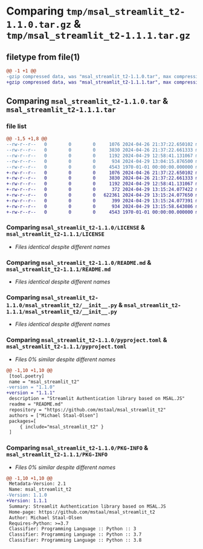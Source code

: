 # Comparing `tmp/msal_streamlit_t2-1.1.0.tar.gz` & `tmp/msal_streamlit_t2-1.1.1.tar.gz`

## filetype from file(1)

```diff
@@ -1 +1 @@
-gzip compressed data, was "msal_streamlit_t2-1.1.0.tar", max compression
+gzip compressed data, was "msal_streamlit_t2-1.1.1.tar", max compression
```

## Comparing `msal_streamlit_t2-1.1.0.tar` & `msal_streamlit_t2-1.1.1.tar`

### file list

```diff
@@ -1,5 +1,8 @@
--rw-r--r--   0        0        0     1076 2024-04-26 21:37:22.650102 msal_streamlit_t2-1.1.0/LICENSE
--rw-r--r--   0        0        0     3830 2024-04-26 21:37:22.661333 msal_streamlit_t2-1.1.0/README.md
--rw-r--r--   0        0        0     1192 2024-04-29 12:58:41.131067 msal_streamlit_t2-1.1.0/msal_streamlit_t2/__init__.py
--rw-r--r--   0        0        0      934 2024-04-29 13:04:15.876500 msal_streamlit_t2-1.1.0/pyproject.toml
--rw-r--r--   0        0        0     4543 1970-01-01 00:00:00.000000 msal_streamlit_t2-1.1.0/PKG-INFO
+-rw-r--r--   0        0        0     1076 2024-04-26 21:37:22.650102 msal_streamlit_t2-1.1.1/LICENSE
+-rw-r--r--   0        0        0     3830 2024-04-26 21:37:22.661333 msal_streamlit_t2-1.1.1/README.md
+-rw-r--r--   0        0        0     1192 2024-04-29 12:58:41.131067 msal_streamlit_t2-1.1.1/msal_streamlit_t2/__init__.py
+-rw-r--r--   0        0        0      372 2024-04-29 13:15:24.077422 msal_streamlit_t2-1.1.1/msal_streamlit_t2/frontend/dist/assets/index-297265e4.css
+-rw-r--r--   0        0        0   622361 2024-04-29 13:15:24.077650 msal_streamlit_t2-1.1.1/msal_streamlit_t2/frontend/dist/assets/index-d9a76572.js
+-rw-r--r--   0        0        0      399 2024-04-29 13:15:24.077391 msal_streamlit_t2-1.1.1/msal_streamlit_t2/frontend/dist/index.html
+-rw-r--r--   0        0        0      934 2024-04-29 13:15:58.643086 msal_streamlit_t2-1.1.1/pyproject.toml
+-rw-r--r--   0        0        0     4543 1970-01-01 00:00:00.000000 msal_streamlit_t2-1.1.1/PKG-INFO
```

### Comparing `msal_streamlit_t2-1.1.0/LICENSE` & `msal_streamlit_t2-1.1.1/LICENSE`

 * *Files identical despite different names*

### Comparing `msal_streamlit_t2-1.1.0/README.md` & `msal_streamlit_t2-1.1.1/README.md`

 * *Files identical despite different names*

### Comparing `msal_streamlit_t2-1.1.0/msal_streamlit_t2/__init__.py` & `msal_streamlit_t2-1.1.1/msal_streamlit_t2/__init__.py`

 * *Files identical despite different names*

### Comparing `msal_streamlit_t2-1.1.0/pyproject.toml` & `msal_streamlit_t2-1.1.1/pyproject.toml`

 * *Files 0% similar despite different names*

```diff
@@ -1,10 +1,10 @@
 [tool.poetry]
 name = "msal_streamlit_t2"
-version = "1.1.0"
+version = "1.1.1"
 description = "Streamlit Authentication library based on MSAL.JS"
 readme = "README.md"
 repository = "https://github.com/mstaal/msal_streamlit_t2"
 authors = ["Michael Staal-Olsen"]
 packages=[
     { include="msal_streamlit_t2" }
 ]
```

### Comparing `msal_streamlit_t2-1.1.0/PKG-INFO` & `msal_streamlit_t2-1.1.1/PKG-INFO`

 * *Files 0% similar despite different names*

```diff
@@ -1,10 +1,10 @@
 Metadata-Version: 2.1
 Name: msal_streamlit_t2
-Version: 1.1.0
+Version: 1.1.1
 Summary: Streamlit Authentication library based on MSAL.JS
 Home-page: https://github.com/mstaal/msal_streamlit_t2
 Author: Michael Staal-Olsen
 Requires-Python: >=3.7
 Classifier: Programming Language :: Python :: 3
 Classifier: Programming Language :: Python :: 3.7
 Classifier: Programming Language :: Python :: 3.8
```

